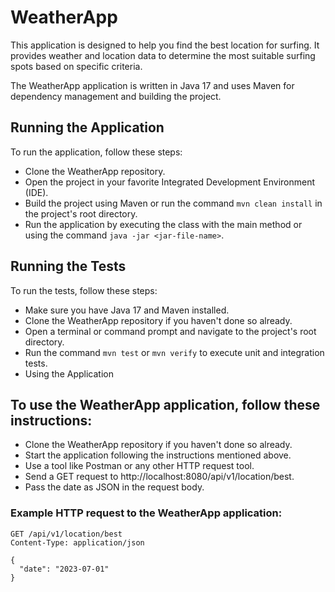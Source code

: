 # WeatherApp
This application is designed to help you find the best location for surfing. It provides weather and location data to determine the most suitable surfing spots based on specific criteria.

The WeatherApp application is written in Java 17 and uses Maven for dependency management and building the project.

## Running the Application
To run the application, follow these steps:
- Clone the WeatherApp repository.
- Open the project in your favorite Integrated Development Environment (IDE).
- Build the project using Maven or run the command `mvn clean install` in the project's root directory.
- Run the application by executing the class with the main method or using the command `java -jar <jar-file-name>`.

## Running the Tests

To run the tests, follow these steps:
- Make sure you have Java 17 and Maven installed.
- Clone the WeatherApp repository if you haven't done so already.
- Open a terminal or command prompt and navigate to the project's root directory.
- Run the command `mvn test` or `mvn verify` to execute unit and integration tests.
- Using the Application

## To use the WeatherApp application, follow these instructions:
- Clone the WeatherApp repository if you haven't done so already.
- Start the application following the instructions mentioned above.
- Use a tool like Postman or any other HTTP request tool.
- Send a GET request to http://localhost:8080/api/v1/location/best.
- Pass the date as JSON in the request body.

### Example HTTP request to the WeatherApp application:

```
GET /api/v1/location/best
Content-Type: application/json

{
  "date": "2023-07-01"
}
```
